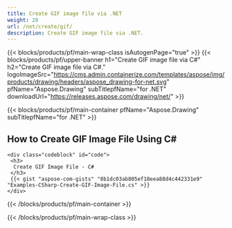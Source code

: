 ```yaml
---
title: Create GIF image file via .NET
weight: 20
url: /net/create/gif/
description: Create GIF image file via .NET.
---
```


{{< blocks/products/pf/main-wrap-class isAutogenPage="true" >}}
{{< blocks/products/pf/upper-banner h1="Create GIF image file via C#" h2="Create GIF image file via C#." logoImageSrc="https://cms.admin.containerize.com/templates/aspose/img/products/drawing/headers/aspose_drawing-for-net.svg" pfName="Aspose.Drawing" subTitlepfName="for .NET" downloadUrl="https://releases.aspose.com/drawing/net/" >}}

{{< blocks/products/pf/main-container pfName="Aspose.Drawing" subTitlepfName="for .NET" >}}

<h2>How to Create GIF Image File Using C#</h2>

    <div class="codeblock" id="code">
     <h3>
      Create GIF Image File - C#
     </h3>
     {{< gist "aspose-com-gists" "8b1dc03ab805ef18eea88d4c442331e9" "Examples-CSharp-Create-GIF-Image-File.cs" >}}
    </div>

{{< /blocks/products/pf/main-container >}}


{{< /blocks/products/pf/main-wrap-class >}}
